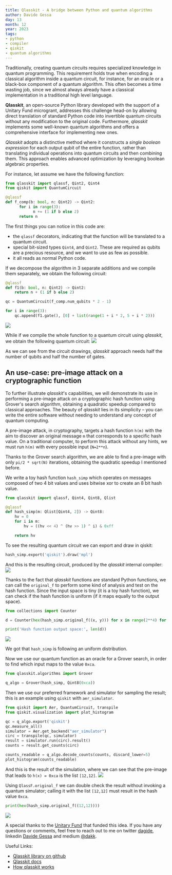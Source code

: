 ```yaml
---
title: Qlasskit - A bridge between Python and quantum algorithms
author: Davide Gessa
day: 13
month: 12
year: 2023
tags: 
- python 
- compiler
- qiskit 
- quantum algorithms 
---
```


Traditionally, creating quantum circuits requires specialized knowledge in quantum programming. This requirement holds true when encoding a classical algorithm inside a quantum circuit, for instance, for an oracle or a black-box component of a quantum algorithm. This often becomes a time wasting job, since we almost always already have a classical implementation in a traditional high level language.

**Qlasskit**, an open-source Python library developed with the support of a Unitary Fund microgrant, addresses this challenge head-on by allowing direct translation of standard Python code into invertible quantum circuits without any modification to the original code. Furthermore, *qlasskit* implements some well-known quantum algorithms and offers a comprehensive interface for implementing new ones.

*Qlasskit* adopts a distinctive method where it constructs a *single boolean expression* for each output qubit of the entire function, rather than translating individual operations into quantum circuits and then combining them. This approach enables advanced optimization by leveraging boolean algebraic properties.

For instance, let assume we have the following function:

```python
from qlasskit import qlassf, Qint2, Qint4
from qiskit import QuantumCircuit

@qlassf
def f_comp(b: bool, n: Qint2) -> Qint2:
      for i in range(3):
            n += (1 if b else 2)
      return n
```

The first things you can notice in this code are:

- the `qlassf` decorators, indicating that the function will be translated to a quantum circuit.
- special bit-sized types `Qint4`, and `Qint2`. These are required as qubits are a precious resource, and we want to use as few as possible.
- it all reads as normal Python code.

If we decompose the algorithm in 3 separate additions and we compile them separately, we obtain the following circuit:

```python
@qlassf
def f1(b: bool, n: Qint2) -> Qint2:
    return n + (1 if b else 2)

qc = QuantumCircuit(f_comp.num_qubits * 2 - 1)

for i in range(3):
    qc.append(f1.gate(), [0] + list(range(1 + i * 2, 5 + i * 2)))
```

![](/images/2023-qlasskit/decomposed_circuit.png)

While if we compile the whole function to a quantum circuit using *qlasskit*, we obtain the following quantum circuit:
![](/images/2023-qlasskit/optimized_circuit.png)

As we can see from the circuit drawings, *qlasskit* approach needs half the number of qubits and half the number of gates.



## An use-case: pre-image attack on a cryptographic function

To further illustrate *qlasskit*'s capabilities, we will demonstrate its use in performing a pre-image attack on a cryptographic hash function using Grover's search algorithm, obtaining a quadratic speedup compared to classical approaches. The beauty of *qlasskit* lies in its simplicity – you can write the entire software without needing to understand any concept of quantum computing.

A pre-image attack, in cryptography, targets a hash function `h(m)` with the aim to discover an original message `m` that corresponds to a specific hash value. On a traditional computer, to perform this attack without any hints, we must run `h(m)` with every possible input (`N=2**n`).

Thanks to the Grover search algorithm, we are able to find a pre-image with only `pi/2 * sqrt(N)` iterations, obtaining the quadratic speedup I mentioned before. 

We write a toy hash function `hash_simp` which operates on messages composed of two 4 bit values and uses bitwise xor to create an 8 bit hash value. 

```python
from qlasskit import qlassf, Qint4, Qint8, Qlist

@qlassf
def hash_simp(m: Qlist[Qint4, 2]) -> Qint8:
    hv = 0
    for i in m:
        hv = ((hv << 4) ^ (hv >> 1) ^ i) & 0xff

    return hv
```


To see the resulting quantum circuit we can export and draw in qiskit:

```python
hash_simp.export('qiskit').draw('mpl')
```

And this is the resulting circuit, produced by the *qlasskit* internal compiler:
![](/images/2023-qlasskit/circuit_result.png)

Thanks to the fact that *qlasskit* functions are standard Python functions, we can call the `original_f` to perform some kind of analysis and test on the hash function. Since the input space is tiny (it is a toy hash function), we can check if the hash function is uniform (if it maps equally to the output space).

```python
from collections import Counter

d = Counter(hex(hash_simp.original_f((x, y))) for x in range(2**4) for y in range(2**4))

print('Hash function output space:', len(d))
```

![](/images/2023-qlasskit/output_space_result.png)

We got that `hash_simp` is following an uniform distribution.

Now we use our quantum function as an oracle for a Grover search, in order to find which input maps to the value `0xca`.

```python
from qlasskit.algorithms import Grover

q_algo = Grover(hash_simp, Qint8(0xca))
```

Then we use our preferred framework and simulator for sampling the result; this is an example using `qiskit` with `aer_simulator`.

```python
from qiskit import Aer, QuantumCircuit, transpile
from qiskit.visualization import plot_histogram

qc = q_algo.export('qiskit')
qc.measure_all()
simulator = Aer.get_backend("aer_simulator")
circ = transpile(qc, simulator)
result = simulator.run(circ).result()
counts = result.get_counts(circ)

counts_readable = q_algo.decode_counts(counts, discard_lower=5)
plot_histogram(counts_readable)
```

And this is the result of the simulation, where we can see that the pre-image that leads to `h(x) = 0xca` is the list `[12,12]`.
![](/images/2023-qlasskit/simulation_result.png)


Using `QlassF.original_f` we can double check the result without invoking a quantum simulator; calling it with the list `[12,12]` must result in the hash value `0xca`.


```python
print(hex(hash_simp.original_f((12,12))))
```

![](/images/2023-qlasskit/result.png)


A special thanks to the [Unitary Fund](https://unitary.fund/) that funded this idea. If you have any questions or comments, feel free to reach out to me on twitter [dagide](https://twitter.com/dagide), linkedin [Davide Gessa](https://linkedin.com/in/davide-gessa-71798b80) and medium [@dakk](https://medium.com/@dakk).


Useful Links:

- [Qlasskit library on github](https://github.com/dakk/qlasskit)
- [Qlasskit docs](https://dakk.github.io/qlasskit)
- [How qlasskit works](https://dakk.github.io/qlasskit/how_it_works.html)

